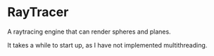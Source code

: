 # RayTracer
A raytracing engine that can render spheres and planes.

It takes a while to start up, as I have not implemented multithreading.
